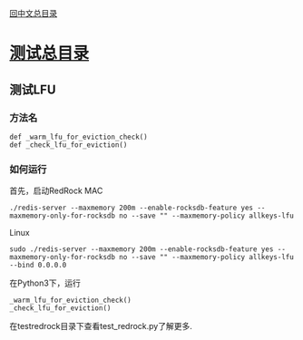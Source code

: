 [回中文总目录](menu_cn.md) 

# [测试总目录](test_cn.md)

## 测试LFU

### 方法名

```
def _warm_lfu_for_eviction_check()
def _check_lfu_for_eviction()
```

### 如何运行
首先，启动RedRock
MAC
```
./redis-server --maxmemory 200m --enable-rocksdb-feature yes --maxmemory-only-for-rocksdb no --save "" --maxmemory-policy allkeys-lfu
```
Linux
```
sudo ./redis-server --maxmemory 200m --enable-rocksdb-feature yes --maxmemory-only-for-rocksdb no --save "" --maxmemory-policy allkeys-lfu --bind 0.0.0.0
```
在Python3下，运行
```
_warm_lfu_for_eviction_check()
_check_lfu_for_eviction()
```

在testredrock目录下查看test_redrock.py了解更多.